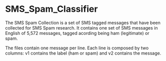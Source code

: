 # SMS_Spam_Classifier
The SMS Spam Collection is a set of SMS tagged messages that have been collected for SMS Spam research. It contains one set of SMS messages in English of 5,572 messages, tagged acording being ham (legitimate) or spam.

The files contain one message per line. Each line is composed by two columns: v1 contains the label (ham or spam) and v2 contains the message.
